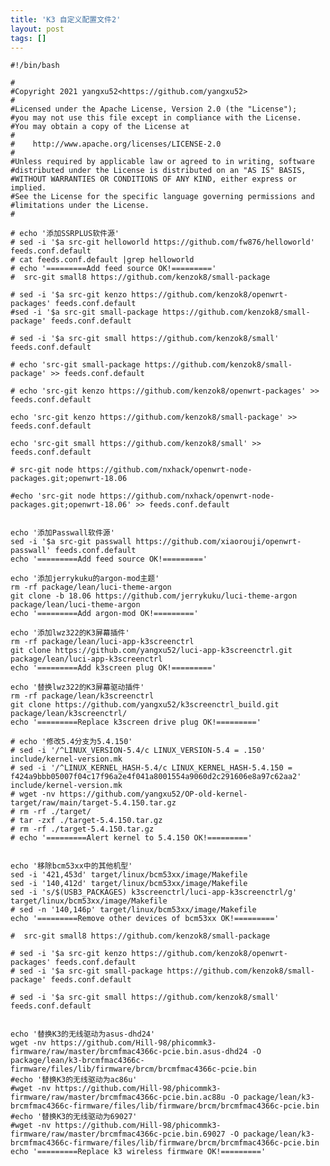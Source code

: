 ```yaml
---
title: 'K3 自定义配置文件2'
layout: post
tags: []
---
```

	#!/bin/bash

	#
	#Copyright 2021 yangxu52<https://github.com/yangxu52>
	#
	#Licensed under the Apache License, Version 2.0 (the "License");
	#you may not use this file except in compliance with the License.
	#You may obtain a copy of the License at
	#
	#    http://www.apache.org/licenses/LICENSE-2.0
	#
	#Unless required by applicable law or agreed to in writing, software
	#distributed under the License is distributed on an "AS IS" BASIS,
	#WITHOUT WARRANTIES OR CONDITIONS OF ANY KIND, either express or implied.
	#See the License for the specific language governing permissions and
	#limitations under the License.
	#

	# echo '添加SSRPLUS软件源'
	# sed -i '$a src-git helloworld https://github.com/fw876/helloworld' feeds.conf.default
	# cat feeds.conf.default |grep helloworld
	# echo '=========Add feed source OK!========='
	#  src-git small8 https://github.com/kenzok8/small-package

	# sed -i '$a src-git kenzo https://github.com/kenzok8/openwrt-packages' feeds.conf.default
	#sed -i '$a src-git small-package https://github.com/kenzok8/small-package' feeds.conf.default

	# sed -i '$a src-git small https://github.com/kenzok8/small' feeds.conf.default

	# echo 'src-git small-package https://github.com/kenzok8/small-package' >> feeds.conf.default

	# echo 'src-git kenzo https://github.com/kenzok8/openwrt-packages' >> feeds.conf.default

	echo 'src-git kenzo https://github.com/kenzok8/small-package' >> feeds.conf.default

	echo 'src-git small https://github.com/kenzok8/small' >> feeds.conf.default

	# src-git node https://github.com/nxhack/openwrt-node-packages.git;openwrt-18.06

	#echo 'src-git node https://github.com/nxhack/openwrt-node-packages.git;openwrt-18.06' >> feeds.conf.default


	echo '添加Passwall软件源'
	sed -i '$a src-git passwall https://github.com/xiaorouji/openwrt-passwall' feeds.conf.default
	echo '=========Add feed source OK!========='

	echo '添加jerrykuku的argon-mod主题'
	rm -rf package/lean/luci-theme-argon  
	git clone -b 18.06 https://github.com/jerrykuku/luci-theme-argon package/lean/luci-theme-argon
	echo '=========Add argon-mod OK!========='

	echo '添加lwz322的K3屏幕插件'
	rm -rf package/lean/luci-app-k3screenctrl
	git clone https://github.com/yangxu52/luci-app-k3screenctrl.git package/lean/luci-app-k3screenctrl
	echo '=========Add k3screen plug OK!========='

	echo '替换lwz322的K3屏幕驱动插件'
	rm -rf package/lean/k3screenctrl
	git clone https://github.com/yangxu52/k3screenctrl_build.git package/lean/k3screenctrl/
	echo '=========Replace k3screen drive plug OK!========='

	# echo '修改5.4分支为5.4.150'
	# sed -i '/^LINUX_VERSION-5.4/c LINUX_VERSION-5.4 = .150' include/kernel-version.mk
	# sed -i '/^LINUX_KERNEL_HASH-5.4/c LINUX_KERNEL_HASH-5.4.150 = f424a9bbb05007f04c17f96a2e4f041a8001554a9060d2c291606e8a97c62aa2' include/kernel-version.mk
	# wget -nv https://github.com/yangxu52/OP-old-kernel-target/raw/main/target-5.4.150.tar.gz
	# rm -rf ./target/
	# tar -zxf ./target-5.4.150.tar.gz
	# rm -rf ./target-5.4.150.tar.gz
	# echo '=========Alert kernel to 5.4.150 OK!========='


	echo '移除bcm53xx中的其他机型'
	sed -i '421,453d' target/linux/bcm53xx/image/Makefile
	sed -i '140,412d' target/linux/bcm53xx/image/Makefile
	sed -i 's/$(USB3_PACKAGES) k3screenctrl/luci-app-k3screenctrl/g' target/linux/bcm53xx/image/Makefile
	# sed -n '140,146p' target/linux/bcm53xx/image/Makefile
	echo '=========Remove other devices of bcm53xx OK!========='

	#  src-git small8 https://github.com/kenzok8/small-package

	# sed -i '$a src-git kenzo https://github.com/kenzok8/openwrt-packages' feeds.conf.default
	# sed -i '$a src-git small-package https://github.com/kenzok8/small-package' feeds.conf.default

	# sed -i '$a src-git small https://github.com/kenzok8/small' feeds.conf.default


	echo '替换K3的无线驱动为asus-dhd24'
	wget -nv https://github.com/Hill-98/phicommk3-firmware/raw/master/brcmfmac4366c-pcie.bin.asus-dhd24 -O package/lean/k3-brcmfmac4366c-firmware/files/lib/firmware/brcm/brcmfmac4366c-pcie.bin
	#echo '替换K3的无线驱动为ac86u'
	#wget -nv https://github.com/Hill-98/phicommk3-firmware/raw/master/brcmfmac4366c-pcie.bin.ac88u -O package/lean/k3-brcmfmac4366c-firmware/files/lib/firmware/brcm/brcmfmac4366c-pcie.bin
	#echo '替换K3的无线驱动为69027'
	#wget -nv https://github.com/Hill-98/phicommk3-firmware/raw/master/brcmfmac4366c-pcie.bin.69027 -O package/lean/k3-brcmfmac4366c-firmware/files/lib/firmware/brcm/brcmfmac4366c-pcie.bin
	echo '=========Replace k3 wireless firmware OK!========='
